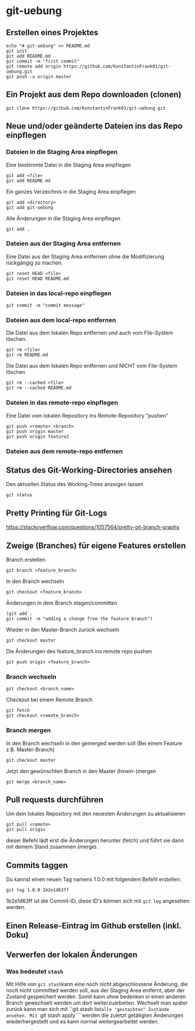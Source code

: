 # git-uebung

## Erstellen eines Projektes

```
echo "# git-uebung" >> README.md
git init
git add README.md
git commit -m "first commit"
git remote add origin https://github.com/KonstantinFrank01/git-uebung.git
git push -u origin master

```

## Ein Projekt aus dem Repo downloaden (clonen)

```
git clone https://github.com/KonstantinFrank01/git-uebung.git

```

## Neue und/oder geänderte Dateien ins das Repo einpflegen

### Dateien in die Staging Area einpflegen

Eine bestimmte Datei in die Staging Area einpflegen

```
git add <file>
git add README.md

```
Ein ganzes Verzeichnis in die Staging Area einpflegen

```
git add <directory>
git add git-uebung

```

Alle Änderungen in die Staging Area einpflegen

```
git add .

```

### Dateien aus der Staging Area entfernen

Eine Datei aus der Staging Area entfernen ohne die Modifizierung rückgängig zu machen.

```
git reset HEAD <file>
git reset HEAD README.md

```

### Dateien in das local-repo einpflegen

```
git commit -m "commit message"

```

### Dateien aus dem local-repo entfernen

Die Datei aus dem lokalen Repo entfernen und auch vom File-System löschen.

```
git rm <file>
git rm README.md

```

Die Datei aus dem lokalen Repo entfernen und NICHT vom File-System löschen

```
git rm --cached <file>
git rm --cached README.md

```

### Dateien in das remote-repo einpflegen

Eine Datei vom lokalen Repository ins Remote-Repository "pushen"

```
git push <remote> <branch>
git push origin master
git push origin feature2

```

### Dateien aus dem remote-repo entfernen

## Status des Git-Working-Directories ansehen

Den aktuellen Status des Working-Trees anzeigen lassen

```
git status

```

## Pretty Printing für Git-Logs

<https://stackoverflow.com/questions/1057564/pretty-git-branch-graphs>

## Zweige (Branches) für eigene Features erstellen

Branch erstellen

```
git branch <feature_branch>

```
In den Branch wechseln

```
git checkout <feature_branch>

```

Änderungen in dem Branch stagen/committen

```
(git add .
git commit -m "adding a change from the feature branch")

```
Wieder in den Master-Branch zurück wechseln

```
git checkout master

```

Die Änderungen des feature_branch ins remote repo pushen

```
git push origin <feature_branch>

```

### Branch wechseln

```
git checkout <branch_name>

```

Checkout bei einem Remote Branch

```
git fetch 
git checkout <remote_branch>

```

### Branch mergen

In den Branch wechseln in den gemerged werden soll (Bei einem Feature z.B. Master-Branch)

```
git checkout master

``` 

Jetzt den gewünschten Branch in den Master (hinein-)mergen

```
git merge <branch_name>

```

## Pull requests durchführen

Um dein lokales Repository mit den neuesten Änderungen zu aktualisieren

```
git pull <remote>
git pull origin

```

dieser Befehl lädt erst die Änderungen herunter (fetch) und führt sie dann mit deinem Stand zusammen (merge).

## Commits taggen

Du kannst einen neuen Tag namens 1.0.0 mit folgendem Befehl erstellen:

```
git tag 1.0.0 1b2e1d63ff

```

1b2e1d63ff ist die Commit-ID, diese ID's können sich mit ```git log``` angesehen werden.

## Einen Release-Eintrag im Github erstellen (inkl. Doku)

## Verwerfen der lokalen Änderungen

### Was bedeutet ```stash```

Mit Hilfe von ```git stash```kann eine noch nicht abgeschlossene Änderung, die noch nicht committed werden soll, aus der Staging Area entfernt, aber der Zustand gespeichert werden. Somit kann ohne bedenken in einen anderen Branch gewechselt werden um dort weiterzuarbeiten. Wechselt man später zurück kann man sich mit ``git stash list```alle "gestashten" Zustände ansehen. Mit ```git stash apply````werden die zuletzt getätigten Änderungen wiederhergestellt und es kann normal weitergearbeitet werden.